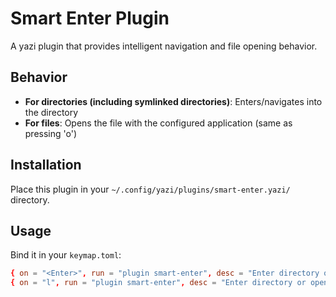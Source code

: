 # Smart Enter Plugin

A yazi plugin that provides intelligent navigation and file opening behavior.

## Behavior

- **For directories (including symlinked directories)**: Enters/navigates into the directory
- **For files**: Opens the file with the configured application (same as pressing 'o')

## Installation

Place this plugin in your `~/.config/yazi/plugins/smart-enter.yazi/` directory.

## Usage

Bind it in your `keymap.toml`:

```toml
{ on = "<Enter>", run = "plugin smart-enter", desc = "Enter directory or open file" },
{ on = "l", run = "plugin smart-enter", desc = "Enter directory or open file" },
```
